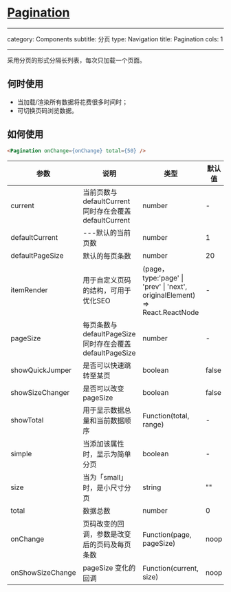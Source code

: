 # [Pagination](http://naotu.baidu.com/file/35bc6b0ed7f83f2a7442a5a592a57740?token=46d94e3422058655)

---

category: Components
subtitle: 分页
type: Navigation
title: Pagination
cols: 1

---

采用分页的形式分隔长列表，每次只加载一个页面。

## 何时使用

- 当加载/渲染所有数据将花费很多时间时；
- 可切换页码浏览数据。

## 如何使用

```html
<Pagination onChange={onChange} total={50} />
```

| 参数 | 说明 | 类型 | 默认值|
| --- | --- | --- | --- |
| current | 当前页数与defaultCurrent同时存在会覆盖defaultCurrent | number | - |
| defaultCurrent | ---默认的当前页数 | number | 1|
| defaultPageSize | 默认的每页条数 | number | 20 |
| itemRender | 用于自定义页码的结构，可用于优化SEO | (page，type:'page' \| 'prev' \| 'next', originalElement) => React.ReactNode | - |
| pageSize | 每页条数与defaultPageSize同时存在会覆盖defaultPageSize | number | - |
| showQuickJumper | 是否可以快速跳转至某页 | boolean | false |
| showSizeChanger | 是否可以改变pageSize | boolean | false|
| showTotal | 用于显示数据总量和当前数据顺序 | Function(total, range) | - |
| simple | 当添加该属性时，显示为简单分页 | boolean | - |
| size | 当为「small」时，是小尺寸分页 | string | "" |\\\\\
| total | 数据总数 | number | 0 |
| onChange | 页码改变的回调，参数是改变后的页码及每页条数 | Function(page, pageSize) | noop |
| onShowSizeChange | pageSize 变化的回调 | Function(current, size) | noop |
